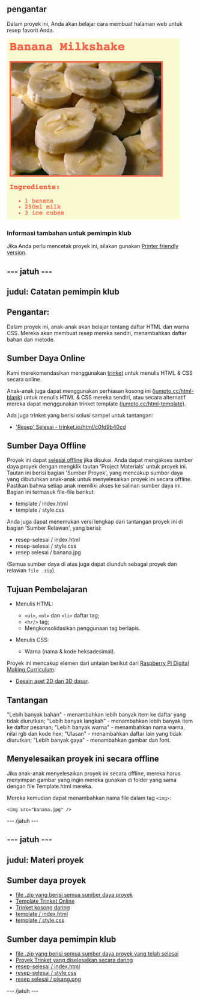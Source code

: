 ## pengantar

Dalam proyek ini, Anda akan belajar cara membuat halaman web untuk resep favorit Anda.

![tangkapan layar](images/recipe-final.png)

### Informasi tambahan untuk pemimpin klub

Jika Anda perlu mencetak proyek ini, silakan gunakan [Printer friendly version](https://projects.raspberrypi.org/en/projects/recipe/print).

## \--- jatuh \---

## judul: Catatan pemimpin klub

## Pengantar:

Dalam proyek ini, anak-anak akan belajar tentang daftar HTML dan warna CSS. Mereka akan membuat resep mereka sendiri, menambahkan daftar bahan dan metode.

## Sumber Daya Online

Kami merekomendasikan menggunakan [trinket](https://trinket.io/) untuk menulis HTML & CSS secara online.

Anak-anak juga dapat menggunakan perhiasan kosong ini [(jumpto.cc/html-blank)](http://jumpto.cc/html-blank) untuk menulis HTML & CSS mereka sendiri, atau secara alternatif mereka dapat menggunakan trinket template [(jumpto.cc/html-template)](http://jumpto.cc/html-template).

Ada juga trinket yang berisi solusi sampel untuk tantangan:

+ ['Resep' Selesai - trinket.io/html/c0fd9b40cd](https://trinket.io/html/c0fd9b40cd)

## Sumber Daya Offline

Proyek ini dapat [selesai offline](https://www.codeclubprojects.org/en-GB/resources/webdev-working-offline/) jika disukai. Anda dapat mengakses sumber daya proyek dengan mengklik tautan 'Project Materials' untuk proyek ini. Tautan ini berisi bagian 'Sumber Proyek', yang mencakup sumber daya yang dibutuhkan anak-anak untuk menyelesaikan proyek ini secara offline. Pastikan bahwa setiap anak memiliki akses ke salinan sumber daya ini. Bagian ini termasuk file-file berikut:

+ template / index.html
+ template / style.css

Anda juga dapat menemukan versi lengkap dari tantangan proyek ini di bagian 'Sumber Relawan', yang berisi:

+ resep-selesai / index.html
+ resep-selesai / style.css
+ resep selesai / banana.jpg

(Semua sumber daya di atas juga dapat diunduh sebagai proyek dan relawan `file .zip`).

## Tujuan Pembelajaran

+ Menulis HTML:
    
    + `<ul>`, `<ol>` dan `<li>` daftar tag;
    + `<hr/>` tag;
    + Mengkonsolidasikan penggunaan tag berlapis.

+ Menulis CSS:
    
    + Warna (nama & kode heksadesimal).

Proyek ini mencakup elemen dari untaian berikut dari [Raspberry Pi Digital Making Curriculum](http://rpf.io/curriculum):

+ [Desain aset 2D dan 3D dasar](https://www.raspberrypi.org/curriculum/design/creator).

## Tantangan

"Lebih banyak bahan" - menambahkan lebih banyak item ke daftar yang tidak diurutkan; "Lebih banyak langkah" - menambahkan lebih banyak item ke daftar pesanan; "Lebih banyak warna" - menambahkan nama warna, nilai rgb dan kode hex; "Ulasan" - menambahkan daftar lain yang tidak diurutkan; "Lebih banyak gaya" - menambahkan gambar dan font.

## Menyelesaikan proyek ini secara offline

Jika anak-anak menyelesaikan proyek ini secara offline, mereka harus menyimpan gambar yang ingin mereka gunakan di folder yang sama dengan file Template.html mereka.

Mereka kemudian dapat menambahkan nama file dalam tag `<img>`:

    <img src="banana.jpg" />
    

\--- /jatuh \---

## \--- jatuh \---

## judul: Materi proyek

## Sumber daya proyek

+ [file .zip yang berisi semua sumber daya proyek](resources/recipe-project-resources.zip)
+ [Template Trinket Online](http://jumpto.cc/trinket-template)
+ [Trinket kosong daring](http://jumpto.cc/trinket-blank)
+ [template / index.html](resources/template-index.html)
+ [template / style.css](resources/template-style.css)

## Sumber daya pemimpin klub

+ [file .zip yang berisi semua sumber daya proyek yang telah selesai](resources/recipe-volunteer-resources.zip)
+ [Proyek Trinket yang diselesaikan secara daring](https://trinket.io/html/c0fd9b40cd)
+ [resep-selesai / index.html](resources/recipe-finished-index.html)
+ [resep-selesai / style.css](resources/recipe-finished-style.css)
+ [resep selesai / pisang.png](resources/recipe-finished-banana.png)

\--- /jatuh \---